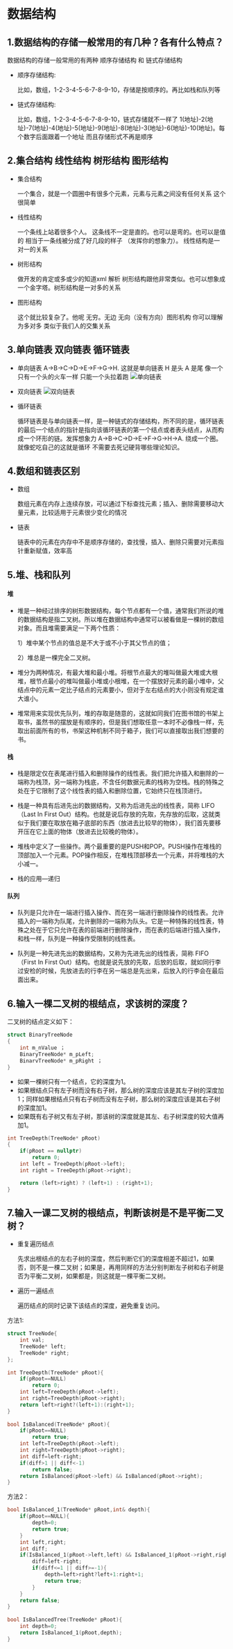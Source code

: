 # 数据结构

## 1.数据结构的存储一般常用的有几种？各有什么特点？

数据结构的存储一般常用的有两种 顺序存储结构 和 链式存储结构

- 顺序存储结构: 

	比如，数组，1-2-3-4-5-6-7-8-9-10，存储是按顺序的。再比如栈和队列等

- 链式存储结构: 

	比如，数组，1-2-3-4-5-6-7-8-9-10，链式存储就不一样了 1(地址)-2(地址)-7(地址)-4(地址)-5(地址)-9(地址)-8(地址)-3(地址)-6(地址)-10(地址)。每个数字后面跟着一个地址 而且存储形式不再是顺序 
 
## 2.集合结构 线性结构 树形结构 图形结构
- 集合结构 
	
	一个集合，就是一个圆圈中有很多个元素，元素与元素之间没有任何关系  这个很简单
- 线性结构 

	一个条线上站着很多个人。 这条线不一定是直的。也可以是弯的。也可以是值的 相当于一条线被分成了好几段的样子 （发挥你的想象力）。 线性结构是一对一的关系
- 树形结构 

	做开发的肯定或多或少的知道xml 解析  树形结构跟他非常类似。也可以想象成一个金字塔。树形结构是一对多的关系
- 图形结构 

	这个就比较复杂了。他呢 无穷。无边  无向（没有方向）图形机构 你可以理解为多对多 类似于我们人的交集关系

## 3.单向链表 双向链表 循环链表
- 单向链表 A->B->C->D->E->F->G->H. 这就是单向链表 H 是头 A 是尾 像一个只有一个头的火车一样 只能一个头拉着跑
	![单向链表](https://qn.nobady.cn/iOS/03-01.png)
- 双向链表
	![双向链表](https://qn.nobady.cn/iOS/03-02.png)
- 循环链表

	循环链表是与单向链表一样，是一种链式的存储结构，所不同的是，循环链表的最后一个结点的指针是指向该循环链表的第一个结点或者表头结点，从而构成一个环形的链。发挥想象力  A->B->C->D->E->F->G->H->A. 绕成一个圈。就像蛇吃自己的这就是循环  不需要去死记硬背哪些理论知识。
## 4.数组和链表区别
- 数组

	数组元素在内存上连续存放，可以通过下标查找元素；插入、删除需要移动大量元素，比较适用于元素很少变化的情况
- 链表

	链表中的元素在内存中不是顺序存储的，查找慢，插入、删除只需要对元素指针重新赋值，效率高

## 5.堆、栈和队列
#### 堆
- 堆是一种经过排序的树形数据结构，每个节点都有一个值，通常我们所说的堆的数据结构是指二叉树。所以堆在数据结构中通常可以被看做是一棵树的数组对象。而且堆需要满足一下两个性质：
	
	1）堆中某个节点的值总是不大于或不小于其父节点的值；

	2）堆总是一棵完全二叉树。
- 堆分为两种情况，有最大堆和最小堆。将根节点最大的堆叫做最大堆或大根堆，根节点最小的堆叫做最小堆或小根堆，在一个摆放好元素的最小堆中，父结点中的元素一定比子结点的元素要小，但对于左右结点的大小则没有规定谁大谁小。

- 堆常用来实现优先队列，堆的存取是随意的，这就如同我们在图书馆的书架上取书，虽然书的摆放是有顺序的，但是我们想取任意一本时不必像栈一样，先取出前面所有的书，书架这种机制不同于箱子，我们可以直接取出我们想要的书。

#### 栈
- 栈是限定仅在表尾进行插入和删除操作的线性表。我们把允许插入和删除的一端称为栈顶，另一端称为栈底，不含任何数据元素的栈称为空栈。栈的特殊之处在于它限制了这个线性表的插入和删除位置，它始终只在栈顶进行。

- 栈是一种具有后进先出的数据结构，又称为后进先出的线性表，简称 LIFO（Last In First Out）结构。也就是说后存放的先取，先存放的后取，这就类似于我们要在取放在箱子底部的东西（放进去比较早的物体），我们首先要移开压在它上面的物体（放进去比较晚的物体）。

- 堆栈中定义了一些操作。两个最重要的是PUSH和POP。PUSH操作在堆栈的顶部加入一个元素。POP操作相反，在堆栈顶部移去一个元素，并将堆栈的大小减一。

- 栈的应用—递归

#### 队列
- 队列是只允许在一端进行插入操作、而在另一端进行删除操作的线性表。允许插入的一端称为队尾，允许删除的一端称为队头。它是一种特殊的线性表，特殊之处在于它只允许在表的前端进行删除操作，而在表的后端进行插入操作，和栈一样，队列是一种操作受限制的线性表。

- 队列是一种先进先出的数据结构，又称为先进先出的线性表，简称 FIFO（First In First Out）结构。也就是说先放的先取，后放的后取，就如同行李过安检的时候，先放进去的行李在另一端总是先出来，后放入的行李会在最后面出来。

## 6.输入一棵二叉树的根结点，求该树的深度？
二叉树的结点定义如下：
``` c 
struct BinaryTreeNode
{
	int m_nValue ；
	BinaryTreeNode* m_pLeft;
	BinarvTreeNode* m_pRight ；
}
```

- 如果一棵树只有一个结点，它的深度为1。
- 如果根结点只有左子树而没有右子树，那么树的深度应该是其左子树的深度加1；同样如果根结点只有右子树而没有左子树，那么树的深度应该是其右子树的深度加1。
- 如果既有右子树又有左子树，那该树的深度就是其左、右子树深度的较大值再加1。

``` c 
int TreeDepth(TreeNode* pRoot)
{
    if(pRoot == nullptr)
        return 0;
    int left = TreeDepth(pRoot->left);
    int right = TreeDepth(pRoot->right);

    return (left>right) ? (left+1) : (right+1);
}
```

## 7.输入一课二叉树的根结点，判断该树是不是平衡二叉树？
- 重复遍历结点
	
	先求出根结点的左右子树的深度，然后判断它们的深度相差不超过1，如果否，则不是一棵二叉树；如果是，再用同样的方法分别判断左子树和右子树是否为平衡二叉树，如果都是，则这就是一棵平衡二叉树。
- 遍历一遍结点

	遍历结点的同时记录下该结点的深度，避免重复访问。

方法1:
``` c 
struct TreeNode{
    int val;
    TreeNode* left;
    TreeNode* right;
};
 
int TreeDepth(TreeNode* pRoot){
    if(pRoot==NULL)
        return 0;
    int left=TreeDepth(pRoot->left);
    int right=TreeDepth(pRoot->right);
    return left>right?(left+1):(right+1);
}
 
bool IsBalanced(TreeNode* pRoot){
    if(pRoot==NULL)
        return true;
    int left=TreeDepth(pRoot->left);
    int right=TreeDepth(pRoot->right);
    int diff=left-right;
    if(diff>1 || diff<-1)
        return false;
    return IsBalanced(pRoot->left) && IsBalanced(pRoot->right);
}
``` 
方法2：
``` c
bool IsBalanced_1(TreeNode* pRoot,int& depth){
    if(pRoot==NULL){
        depth=0;
        return true;
    }
    int left,right;
    int diff;
    if(IsBalanced_1(pRoot->left,left) && IsBalanced_1(pRoot->right,right)){
        diff=left-right;
        if(diff<=1 || diff>=-1){
            depth=left>right?left+1:right+1;
            return true;
        }
    }
    return false;
}
 
bool IsBalancedTree(TreeNode* pRoot){
    int depth=0;
    return IsBalanced_1(pRoot,depth);
} 
```
